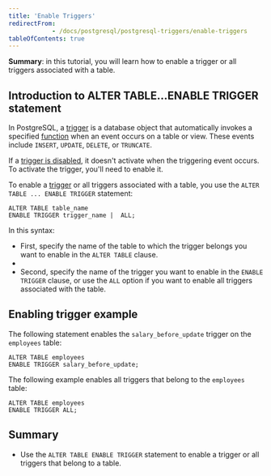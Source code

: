 ```yaml
---
title: 'Enable Triggers'
redirectFrom: 
            - /docs/postgresql/postgresql-triggers/enable-triggers
tableOfContents: true
---
```



**Summary**: in this tutorial, you will learn how to enable a trigger or all triggers associated with a table.

## Introduction to ALTER TABLE...ENABLE TRIGGER statement

In PostgreSQL, a [trigger](/docs/postgresql/postgresql-triggers/introduction-postgresql-trigger) is a database object that automatically invokes a specified [function](https://www.postgresqltutorial.com/postgresql-plpgsql/postgresql-create-function/) when an event occurs on a table or view. These events include `INSERT`, `UPDATE`, `DELETE`, or `TRUNCATE`.

If a [trigger is disabled](https://www.postgresqltutorial.com/postgresql-triggers/managing-postgresql-trigger/), it doesn't activate when the triggering event occurs. To activate the trigger, you'll need to enable it.

To enable a [trigger](/docs/postgresql/postgresql-triggers) or all triggers associated with a table, you use the `ALTER TABLE ... ENABLE TRIGGER` statement:

```
ALTER TABLE table_name
ENABLE TRIGGER trigger_name |  ALL;
```

In this syntax:

- First, specify the name of the table to which the trigger belongs you want to enable in the `ALTER TABLE` clause.
-
- Second, specify the name of the trigger you want to enable in the `ENABLE TRIGGER` clause, or use the `ALL` option if you want to enable all triggers associated with the table.

## Enabling trigger example

The following statement enables the `salary_before_update` trigger on the `employees` table:

```
ALTER TABLE employees
ENABLE TRIGGER salary_before_update;
```

The following example enables all triggers that belong to the `employees` table:

```
ALTER TABLE employees
ENABLE TRIGGER ALL;
```

## Summary

- Use the `ALTER TABLE ENABLE TRIGGER` statement to enable a trigger or all triggers that belong to a table.
